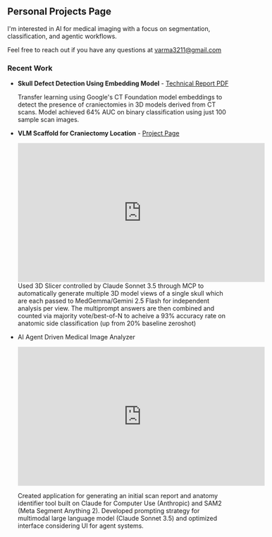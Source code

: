 ## Personal Projects Page

I'm interested in AI for medical imaging with a focus on segmentation, classification, and agentic workflows.

Feel free to reach out if you have any questions at varma3211@gmail.com

### Recent Work

- **Skull Defect Detection Using Embedding Model** - [Technical Report PDF](projects/skull-defect-detection/assets/images/Skull%20Defect%20Detection%20Using%20CT%20Foundation%20Embeddings.pdf)

  Transfer learning using Google's CT Foundation model embeddings to detect the presence of craniectomies in 3D models derived from CT scans. Model achieved 64% AUC on      binary classification using just 100 sample scan images.
- **VLM Scaffold for Craniectomy Location** - [Project Page](projects/vlm-scaffold-craniectomy/)

  <iframe width="560" height="315" src="https://www.youtube.com/embed/tA66Vf8wKC4?si=tQ7FNQADt4ikd2Nu" title="YouTube video player" frameborder="0" allow="accelerometer; autoplay; clipboard-write; encrypted-media; gyroscope; picture-in-picture; web-share" referrerpolicy="strict-origin-when-cross-origin" allowfullscreen></iframe>
  Used 3D Slicer controlled by Claude Sonnet 3.5 through MCP to automatically generate multiple 3D model views of a single skull which are each passed to MedGemma/Gemini 2.5 Flash for      independent analysis per view. The multiprompt answers are then combined and counted via majority vote/best-of-N to acheive a 93% accuracy rate on anatomic side classification   (up from 20% baseline zeroshot)
- AI Agent Driven Medical Image Analyzer
  <iframe width="560" height="315" src="https://www.youtube.com/embed/3IaLOGeHimc?si=H4zz_pBKlvzXSA-P" title="YouTube video player" frameborder="0" allow="accelerometer;         autoplay; clipboard-write; encrypted-media; gyroscope; picture-in-picture; web-share" referrerpolicy="strict-origin-when-cross-origin" allowfullscreen></iframe>
  
  Created application for generating an initial scan report and anatomy identifier tool built on Claude for Computer Use (Anthropic) and SAM2 (Meta Segment Anything 2).            Developed prompting strategy for multimodal large language model (Claude Sonnet 3.5) and optimized interface considering UI for agent systems.     

  
